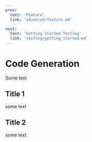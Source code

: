 ```yaml
---
prev:
  text: 'Feature'
  link: 'advanced/feature.md'

next:
  text: 'Getting Started Testing'
  link: 'testing/getting_started.md'
---
```




# Code Generation

Some text

## Title 1

some text

## Title 2

some text
